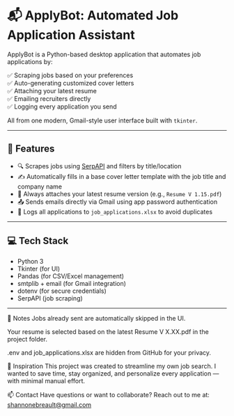 # 📬 ApplyBot: Automated Job Application Assistant

ApplyBot is a Python-based desktop application that automates job applications by:

✅ Scraping jobs based on your preferences  
✅ Auto-generating customized cover letters  
✅ Attaching your latest resume  
✅ Emailing recruiters directly  
✅ Logging every application you send

All from one modern, Gmail-style user interface built with `tkinter`.

---

## 🧠 Features

- 🔍 Scrapes jobs using [SerpAPI](https://serpapi.com/) and filters by title/location
- ✍️ Automatically fills in a base cover letter template with the job title and company name
- 📎 Always attaches your latest resume version (e.g., `Resume V 1.15.pdf`)
- 📤 Sends emails directly via Gmail using app password authentication
- 📓 Logs all applications to `job_applications.xlsx` to avoid duplicates

---

## 💻 Tech Stack

- Python 3
- Tkinter (for UI)
- Pandas (for CSV/Excel management)
- smtplib + email (for Gmail integration)
- dotenv (for secure credentials)
- SerpAPI (job scraping)

---
📌 Notes
Jobs already sent are automatically skipped in the UI.

Your resume is selected based on the latest Resume V X.XX.pdf in the project folder.

.env and job_applications.xlsx are hidden from GitHub for your privacy.

🧠 Inspiration
This project was created to streamline my own job search. I wanted to save time, stay organized, and personalize every application — with minimal manual effort.

📫 Contact
Have questions or want to collaborate?
Reach out to me at: shannonebreault@gmail.com

